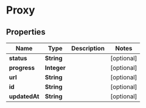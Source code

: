 
# Proxy

## Properties
Name | Type | Description | Notes
------------ | ------------- | ------------- | -------------
**status** | **String** |  |  [optional]
**progress** | **Integer** |  |  [optional]
**url** | **String** |  |  [optional]
**id** | **String** |  |  [optional]
**updatedAt** | **String** |  |  [optional]



